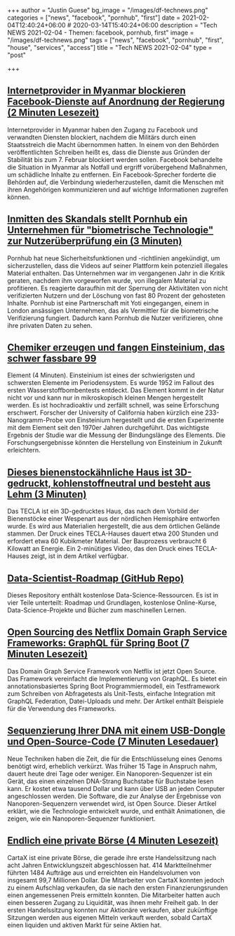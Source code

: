 +++
author = "Justin Guese"
bg_image = "/images/df-technews.png"
categories = ["news", "facebook", "pornhub", "first"]
date = 2021-02-04T12:40:24+06:00 # 2020-03-14T15:40:24+06:00
description = "Tech NEWS 2021-02-04 - Themen: facebook, pornhub, first"
image = "/images/df-technews.png"
tags = ["news", "facebook", "pornhub", "first", "house", "services", "access"]
title = "Tech NEWS 2021-02-04"
type = "post"

+++

## [Internetprovider in Myanmar blockieren Facebook-Dienste auf Anordnung der Regierung (2 Minuten Lesezeit)](https://www.reuters.com/article/us-myanmar-politics-facebook/some-facebook-users-say-social-media-platform-inaccessible-in-myanmar-idUSKBN2A32ZE)

 Internetprovider in Myanmar haben den Zugang zu Facebook und verwandten Diensten blockiert, nachdem die Militärs durch einen Staatsstreich die Macht übernommen hatten. In einem von den Behörden veröffentlichten Schreiben heißt es, dass die Dienste aus Gründen der Stabilität bis zum 7. Februar blockiert werden sollen. Facebook behandelte die Situation in Myanmar als Notfall und ergriff vorübergehend Maßnahmen, um schädliche Inhalte zu entfernen. Ein Facebook-Sprecher forderte die Behörden auf, die Verbindung wiederherzustellen, damit die Menschen mit ihren Angehörigen kommunizieren und auf wichtige Informationen zugreifen können.

## [Inmitten des Skandals stellt Pornhub ein Unternehmen für "biometrische Technologie" zur Nutzerüberprüfung ein (3 Minuten)](https://arstechnica.com/tech-policy/2021/02/amid-scandal-pornhub-hires-biometric-technology-firm-for-user-verification/)

 Pornhub hat neue Sicherheitsfunktionen und -richtlinien angekündigt, um sicherzustellen, dass die Videos auf seiner Plattform kein potenziell illegales Material enthalten. Das Unternehmen war im vergangenen Jahr in die Kritik geraten, nachdem ihm vorgeworfen wurde, von illegalem Material zu profitieren. Es reagierte daraufhin mit der Sperrung der Aktivitäten von nicht verifizierten Nutzern und der Löschung von fast 80 Prozent der gehosteten Inhalte. Pornhub ist eine Partnerschaft mit Yoti eingegangen, einem in London ansässigen Unternehmen, das als Vermittler für die biometrische Verifizierung fungiert. Dadurch kann Pornhub die Nutzer verifizieren, ohne ihre privaten Daten zu sehen.

## [Chemiker erzeugen und fangen Einsteinium, das schwer fassbare 99](https://www.livescience.com/einsteinium-experiments-uncover-chemical-properties.html)

 Element (4 Minuten). Einsteinium ist eines der schwierigsten und schwersten Elemente im Periodensystem. Es wurde 1952 im Fallout des ersten Wasserstoffbombentests entdeckt. Das Element kommt in der Natur nicht vor und kann nur in mikroskopisch kleinen Mengen hergestellt werden. Es ist hochradioaktiv und zerfällt schnell, was seine Erforschung erschwert. Forscher der University of California haben kürzlich eine 233-Nanogramm-Probe von Einsteinium hergestellt und die ersten Experimente mit dem Element seit den 1970er Jahren durchgeführt. Das wichtigste Ergebnis der Studie war die Messung der Bindungslänge des Elements. Die Forschungsergebnisse könnten die Herstellung von Einsteinium in Zukunft erleichtern.

## [Dieses bienenstockähnliche Haus ist 3D-gedruckt, kohlenstoffneutral und besteht aus Lehm (3 Minuten)](https://singularityhub.com/2021/02/03/this-hive-like-house-is-3d-printed-carbon-neutral-and-made-of-clay/)

 Das TECLA ist ein 3D-gedrucktes Haus, das nach dem Vorbild der Bienenstöcke einer Wespenart aus der nördlichen Hemisphäre entworfen wurde. Es wird aus Materialien hergestellt, die aus dem örtlichen Gelände stammen. Der Druck eines TECLA-Hauses dauert etwa 200 Stunden und erfordert etwa 60 Kubikmeter Material. Der Bauprozess verbraucht 6 Kilowatt an Energie. Ein 2-minütiges Video, das den Druck eines TECLA-Hauses zeigt, ist in dem Artikel verfügbar.

## [Data-Scientist-Roadmap (GitHub Repo)](https://github.com/therealsreehari/Learn-Datascience-For-Free)

 Dieses Repository enthält kostenlose Data-Science-Ressourcen. Es ist in vier Teile unterteilt: Roadmap und Grundlagen, kostenlose Online-Kurse, Data-Science-Projekte und Bücher zum maschinellen Lernen.

## [Open Sourcing des Netflix Domain Graph Service Frameworks: GraphQL für Spring Boot (7 Minuten Lesezeit)](https://netflixtechblog.com/open-sourcing-the-netflix-domain-graph-service-framework-graphql-for-spring-boot-92b9dcecda18)

 Das Domain Graph Service Framework von Netflix ist jetzt Open Source. Das Framework vereinfacht die Implementierung von GraphQL. Es bietet ein annotationsbasiertes Spring Boot Programmiermodell, ein Testframework zum Schreiben von Abfragetests als Unit-Tests, einfache Integration mit GraphQL Federation, Datei-Uploads und mehr. Der Artikel enthält Beispiele für die Verwendung des Frameworks.

## [Sequenzierung Ihrer DNA mit einem USB-Dongle und Open-Source-Code (7 Minuten Lesedauer)](https://stackoverflow.blog/2021/02/03/sequencing-your-dna-with-a-usb-dongle-and-open-source-code/)

 Neue Techniken haben die Zeit, die für die Entschlüsselung eines Genoms benötigt wird, erheblich verkürzt. Was früher 15 Tage in Anspruch nahm, dauert heute drei Tage oder weniger. Ein Nanoporen-Sequenzer ist ein Gerät, das einen einzelnen DNA-Strang Buchstabe für Buchstabe lesen kann. Er kostet etwa tausend Dollar und kann über USB an jeden Computer angeschlossen werden. Die Software, die zur Analyse der Ergebnisse von Nanoporen-Sequenzern verwendet wird, ist Open Source. Dieser Artikel erklärt, wie die Technologie entwickelt wurde, und enthält Animationen, die zeigen, wie ein Nanoporen-Sequenzer funktioniert.

## [Endlich eine private Börse (4 Minuten Lesezeit)](https://henrysward.medium.com/finally-a-private-stock-exchange-cartax-3c658f30ac97)

 CartaX ist eine private Börse, die gerade ihre erste Handelssitzung nach acht Jahren Entwicklungszeit abgeschlossen hat. 414 Marktteilnehmer führten 1484 Aufträge aus und erreichten ein Handelsvolumen von insgesamt 99,7 Millionen Dollar. Die Mitarbeiter von CartaX konnten jedoch zu einem Aufschlag verkaufen, da sie nach den ersten Finanzierungsrunden einen angemessenen Preis ermitteln konnten. Die Mitarbeiter hatten auch einen besseren Zugang zu Liquidität, was ihnen mehr Freiheit gab. In der ersten Handelssitzung konnten nur Aktionäre verkaufen, aber zukünftige Sitzungen werden aus eigenen Mitteln verkauft werden, sobald CartaX einen liquiden und aktiven Markt für seine Aktien hat.

